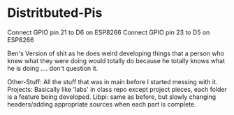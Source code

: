 # Distritbuted-Pis

Connect GPIO pin 21 to D6 on ESP8266
Connect GPIO pin 23 to D5 on ESP8266

Ben's Version of shit as he does weird developing things that a person who knew what they were doing would totally do because he totally knows what he is doing .... don't question it. 


Other-Stuff: All the stuff that was in main before I started messing with it. 
Projects: Basically like 'labs' in class repo except project pieces, each folder is a feature being developed. 
Libpi: same as before, but slowly changing headers/adding appropriate sources when each part is complete. 
